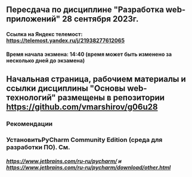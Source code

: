 ## Пересдача по дисциплине "Разработка web-приложений" 28 сентября 2023г.
#### Ссылка на Яндекс телемост:  https://telemost.yandex.ru/j/21938277612065
#### Время начала экзмена:  14:40 (время может быть изменено за несколько дней до экзамена)

##
## Начальная страница, рабочием материалы  и ссылки дисциплины "Основы web-технологий" размещены в репозитории https://github.com/vmarshirov/g06u28

### Рекомендации
<!--
### Обновить Python в соответствии с рекомендациями в https://github.com/vmarshirov/WebApplicationsDevelopment/tree/main/files
-->
### УстановитьPyCharm Community Edition  (среда для разработки ПО). См. 
##### https://www.jetbrains.com/ru-ru/pycharm/  и  https://www.jetbrains.com/ru-ru/pycharm/download/other.html
 

